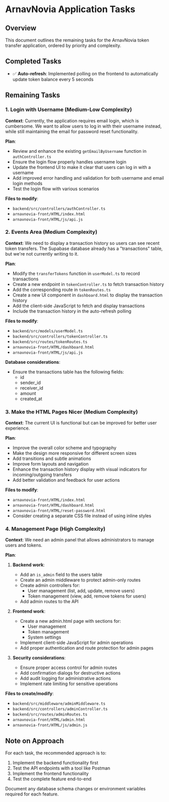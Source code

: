 # ArnavNovia Application Tasks

## Overview
This document outlines the remaining tasks for the ArnavNovia token transfer application, ordered by priority and complexity.

## Completed Tasks
- ✅ **Auto-refresh**: Implemented polling on the frontend to automatically update token balance every 5 seconds

## Remaining Tasks

### 1. Login with Username (Medium-Low Complexity)
**Context**: Currently, the application requires email login, which is cumbersome. We want to allow users to log in with their username instead, while still maintaining the email for password reset functionality.

**Plan**:
- Review and enhance the existing `getEmailByUsername` function in `authController.ts`
- Ensure the login flow properly handles username login
- Update the frontend UI to make it clear that users can log in with a username
- Add improved error handling and validation for both username and email login methods
- Test the login flow with various scenarios

**Files to modify**:
- `backend/src/controllers/authController.ts`
- `arnavnovia-front/HTML/index.html`
- `arnavnovia-front/HTML/js/api.js`

### 2. Events Area (Medium Complexity)
**Context**: We need to display a transaction history so users can see recent token transfers. The Supabase database already has a "transactions" table, but we're not currently writing to it.

**Plan**:
- Modify the `transferTokens` function in `userModel.ts` to record transactions
- Create a new endpoint in `tokenController.ts` to fetch transaction history
- Add the corresponding route in `tokenRoutes.ts`
- Create a new UI component in `dashboard.html` to display the transaction history
- Add the client-side JavaScript to fetch and display transactions
- Include the transaction history in the auto-refresh polling

**Files to modify**:
- `backend/src/models/userModel.ts`
- `backend/src/controllers/tokenController.ts`
- `backend/src/routes/tokenRoutes.ts`
- `arnavnovia-front/HTML/dashboard.html`
- `arnavnovia-front/HTML/js/api.js`

**Database considerations**:
- Ensure the transactions table has the following fields:
  - id
  - sender_id
  - receiver_id
  - amount
  - created_at

### 3. Make the HTML Pages Nicer (Medium Complexity)
**Context**: The current UI is functional but can be improved for better user experience.

**Plan**:
- Improve the overall color scheme and typography
- Make the design more responsive for different screen sizes
- Add transitions and subtle animations
- Improve form layouts and navigation
- Enhance the transaction history display with visual indicators for incoming/outgoing transfers
- Add better validation and feedback for user actions

**Files to modify**:
- `arnavnovia-front/HTML/index.html`
- `arnavnovia-front/HTML/dashboard.html`
- `arnavnovia-front/HTML/reset-password.html`
- Consider creating a separate CSS file instead of using inline styles

### 4. Management Page (High Complexity)
**Context**: We need an admin panel that allows administrators to manage users and tokens.

**Plan**:
1. **Backend work**:
   - Add an `is_admin` field to the users table
   - Create an admin middleware to protect admin-only routes
   - Create admin controllers for:
     - User management (list, add, update, remove users)
     - Token management (view, add, remove tokens for users)
   - Add admin routes to the API

2. **Frontend work**:
   - Create a new admin.html page with sections for:
     - User management
     - Token management
     - System settings
   - Implement client-side JavaScript for admin operations
   - Add proper authentication and route protection for admin pages

3. **Security considerations**:
   - Ensure proper access control for admin routes
   - Add confirmation dialogs for destructive actions
   - Add audit logging for administrative actions
   - Implement rate limiting for sensitive operations

**Files to create/modify**:
- `backend/src/middleware/adminMiddleware.ts`
- `backend/src/controllers/adminController.ts`
- `backend/src/routes/adminRoutes.ts`
- `arnavnovia-front/HTML/admin.html`
- `arnavnovia-front/HTML/js/admin.js`

## Note on Approach
For each task, the recommended approach is to:
1. Implement the backend functionality first
2. Test the API endpoints with a tool like Postman
3. Implement the frontend functionality
4. Test the complete feature end-to-end

Document any database schema changes or environment variables required for each feature.
